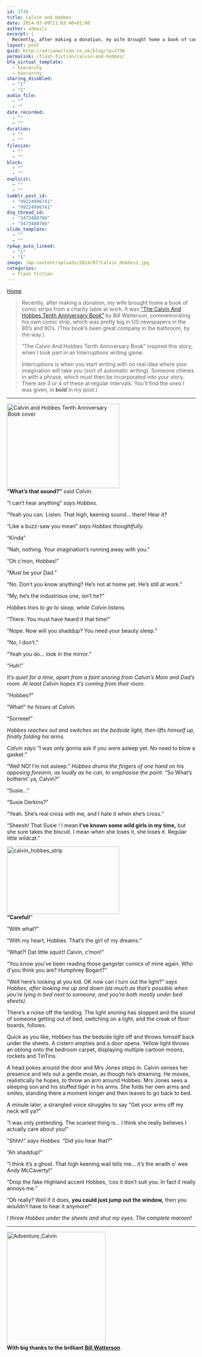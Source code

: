 ```yaml
---
id: 2736
title: Calvin and Hobbes
date: 2014-07-09T21:03:40+01:00
author: adewils
excerpt: |
  Recently, after making a donation, my wife brought home a book of comic strips from a charity table at work. It was "The Calvin And Hobbes Tenth Anniversary Book" by Bill Watterson, commemorating his own comic strip, which was pretty big in US newspapers in the 80's and 90's.
layout: post
guid: http://adrianwilson.co.uk/blog/?p=2736
permalink: /flash-fiction/calvin-and-hobbes/
bfa_virtual_template:
  - hierarchy
  - hierarchy
sharing_disabled:
  - "1"
  - "1"
audio_file:
  - ""
  - ""
date_recorded:
  - ""
  - ""
duration:
  - ""
  - ""
filesize:
  - ""
  - ""
block:
  - ""
  - ""
explicit:
  - ""
  - ""
tumblr_post_id:
  - "99224996741"
  - "99224996741"
dsq_thread_id:
  - "3473488786"
  - "3473488786"
slide_template:
  - ""
  - ""
rp4wp_auto_linked:
  - "1"
  - "1"
image: /wp-content/uploads/2014/07/Calvin_Hobbes1.jpg
categories:
  - Flash fiction
---
```

<span><span><a href="https://www.adewils.com/">Home</a></span></p> 

<blockquote>
  <p>
    Recently, after making a donation, my wife brought home a book of comic strips from a charity table at work. It was <a href="http://www.amazon.co.uk/gp/product/0751515574?*Version*=1&*entries*=0" target="_blank" rel="noopener noreferrer">&#8220;The Calvin And Hobbes Tenth Anniversary Book&#8221;</a> by Bill Watterson, commemorating his own comic strip, which was pretty big in US newspapers in the 80&#8217;s and 90&#8217;s. (This book&#8217;s been great company in the bathroom, by the way.)<br /> <!--more-->
  </p>
  
  <p>
    &#8220;The Calvin And Hobbes Tenth Anniversary Book&#8221; inspired this story, when I took part in an Interruptions writing game.
  </p>
  
  <p>
    Interruptions is when you start writing with no real idea where your imagination will take you (sort of automatic writing). Someone chimes in with a phrase, which must then be incorporated into your story. There are 3 or 4 of these at regular intervals. You&#8217;ll find the ones I was given, in <strong>bold</strong> in my post.)
  </p>
</blockquote>

<hr width="100%" />

<p>
  <a href="http://adrianwilson.co.uk/blog/wp-content/uploads/2014/07/Calvin_Hobbes1.jpg"><img loading="lazy" class="alignright wp-image-2744 size-medium" src="https://adewils.com/wp-content/uploads/2014/07/Calvin_Hobbes1-300x225.jpg" alt="Calvin and Hobbes Tenth Anniversary Book cover" width="300" height="225" srcset="https://www.adewils.com/wp-content/uploads/2014/07/Calvin_Hobbes1-300x225.jpg 300w, https://www.adewils.com/wp-content/uploads/2014/07/Calvin_Hobbes1.jpg 640w" sizes="(max-width: 300px) 100vw, 300px" /></a><br /> <strong>“What’s that sound?”</strong> <i>said Calvin.</i>
</p>

<p>
  “I can’t hear anything” <i>says Hobbes.</i>
</p>

<p>
  “Yeah you can. Listen. That high, keening sound… there! Hear it?
</p>

<p>
  “Like a buzz-saw you mean” <i>says Hobbes thoughtfully.</i>
</p>

<p>
  “Kinda”
</p>

<p>
  “Nah, nothing. Your imagination’s running away with you.”
</p>

<p>
  “Oh c’mon, Hobbes!”
</p>

<p>
  “Must be your Dad.”
</p>

<p>
  “No. Don’t you know anything? He’s not at home yet. He&#8217;s still at work.”
</p>

<p>
  “My, he’s the industrious one, isn’t he?”
</p>

<p>
  <i>Hobbes tries to go to sleep, while Calvin listens.</i>
</p>

<p>
  “There. You must have heard it that time!”
</p>

<p>
  “Nope. Now will you shaddup? You need your beauty sleep.”
</p>

<p>
  “No, I don’t.”
</p>

<p>
  “Yeah you do&#8230; look in the mirror.”
</p>

<p>
  “Huh!”
</p>

<p>
  <i>It’s quiet for a time, apart from a faint snoring from Calvin’s Mom and Dad’s room. At least Calvin hopes it&#8217;s coming from their room.</i>
</p>

<p>
  “Hobbes?”
</p>

<p>
  “What!” <i>he hisses at Calvin.</i>
</p>

<p>
  “Sorreee!”
</p>

<p>
  <i>Hobbes reaches out and switches on the bedside light, then lifts himself up, finally folding his arms.</i>
</p>

<p>
  <i>Calvin says</i> “I was only gonna ask if you were asleep yet. No need to blow a gasket.”
</p>

<p>
  “Well NO! I’m not asleep.” <i>Hobbes drums the fingers of one hand on his opposing forearm, as loudly as he can, to emphasise the point.</i> &#8220;So What’s botherin’ ya, Calvin?”
</p>

<p>
  “Susie…”
</p>

<p>
  “Susie Derkins?”
</p>

<p>
  “Yeah. She’s real cross with me, and I hate it when she&#8217;s cross.”
</p>

<p>
  “Sheesh! That Susie ! I mean <strong>I’ve known some wild girls in my time,</strong> but she sure takes the biscuit. I mean when she loses it, she loses it. Regular little wildcat.”
</p>

<p>
  <a href="http://adrianwilson.co.uk/blog/wp-content/uploads/2014/07/photo-2.jpg"><img loading="lazy" class="alignright size-medium wp-image-2747" src="http://adrianwilson.co.uk/blog/wp-content/uploads/2014/07/photo-2-300x180.jpg" alt="calvin_hobbes_strip" width="300" height="180" srcset="https://www.adewils.com/wp-content/uploads/2014/07/photo-2-300x180.jpg 300w, https://www.adewils.com/wp-content/uploads/2014/07/photo-2.jpg 640w" sizes="(max-width: 300px) 100vw, 300px" /></a><br /> <strong>“Careful!</strong>”
</p>

<p>
  “With what?”
</p>

<p>
  “With my heart, Hobbes. That’s the girl of my dreams.”
</p>

<p>
  “What?! Dat little squirt! Calvin, c’mon!”
</p>

<p>
  “You know you’ve been reading those gangster comics of mine again. Who d’you think you are? Humphrey Bogart?”
</p>

<p>
  “Well here&#8217;s looking at you kid. OK now can I turn out the light?” <i>says Hobbes, after looking me up and down (as much as that’s possible when you’re lying in bed next to someone, and you’re both mostly under bed sheets).</i>
</p>

<p>
  There&#8217;s a noise off the landing. The light snoring has stopped and the sound of someone getting out of bed, switching on a light, and the creak of floor boards, follows.
</p>

<p>
  Quick as you like, Hobbes has the bedside light off and throws himself back under the sheets. A cistern empties and a door opens. Yellow light throws an oblong onto the bedroom carpet, displaying multiple cartoon moons, rockets and TinTins.
</p>

<p>
  A head pokes around the door and Mrs Jones steps in. Calvin senses her presence and lets out a gentle moan, as though he&#8217;s dreaming. He moves, realistically he hopes, to throw an arm around Hobbes. Mrs Jones sees a sleeping son and his stuffed tiger in his arms. She folds her own arms and smiles, standing there a moment longer and then leaves to go back to bed.
</p>

<p>
  A minute later, a strangled voice struggles to say “Get your arms off my neck will ya?”
</p>

<p>
  “I was only pretending. The scariest thing is&#8230; I think she really believes I actually care about you!”
</p>

<p>
  “Shhh!” <i>says Hobbes.</i><i></i> “Did you hear that?”
</p>

<p>
  “Ah shaddup!”
</p>

<p>
  “I think it’s a ghost. That high keening wail tells me&#8230; it’s the wraith o&#8217; wee Andy McCaverty!”
</p>

<p>
  “Drop the fake Highland accent Hobbes, ‘cos it don’t suit you. In fact it really annoys me.”
</p>

<p>
  “Oh really? Well if it does, <strong>you could just jump out the window,</strong> then you wouldn&#8217;t have to hear it anymore!”
</p>

<p>
  <i>I throw Hobbes under the sheets and shut my eyes. The complete maroon!</i><i></i>
</p>

<hr width="100%" />

<p>
  <a href="http://adrianwilson.co.uk/blog/wp-content/uploads/2014/07/photo-3.jpg"><img loading="lazy" class="alignleft size-medium wp-image-2748" src="http://adrianwilson.co.uk/blog/wp-content/uploads/2014/07/photo-3-263x300.jpg" alt="Adventure_Calvin" width="263" height="300" /></a><br /> <b>With big thanks to the brilliant <a href="https://en.wikipedia.org/wiki/Calvin_and_Hobbes" target="_blank" rel="noopener noreferrer">Bill Watterson</a> </b>
</p>